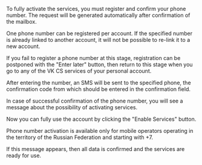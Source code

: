 To fully activate the services, you must register and confirm your phone number. The request will be generated automatically after confirmation of the mailbox.

<warn>

One phone number can be registered per account. If the specified number is already linked to another account, it will not be possible to re-link it to a new account.

If you fail to register a phone number at this stage, registration can be postponed with the "Enter later" button, then return to this stage when you go to any of the VK CS services of your personal account.

</warn>

After entering the number, an SMS will be sent to the specified phone, the confirmation code from which should be entered in the confirmation field.

In case of successful confirmation of the phone number, you will see a message about the possibility of activating services.

Now you can fully use the account by clicking the "Enable Services" button.

<warn>

Phone number activation is available only for mobile operators operating in the territory of the Russian Federation and starting with +7.

If this message appears, then all data is confirmed and the services are ready for use.

</warn>
